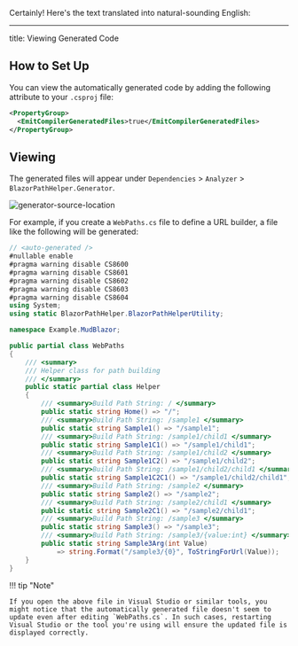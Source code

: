Certainly! Here's the text translated into natural-sounding English:

---

title: Viewing Generated Code

## How to Set Up
You can view the automatically generated code by adding the following attribute to your `.csproj` file:

```xml title="project.csproj"
<PropertyGroup>
  <EmitCompilerGeneratedFiles>true</EmitCompilerGeneratedFiles>
</PropertyGroup>
```

## Viewing
The generated files will appear under `Dependencies` > `Analyzer` > `BlazorPathHelper.Generator`.

![generator-source-location](generator-code-view.png)

For example, if you create a `WebPaths.cs` file to define a URL builder, a file like the following will be generated:

```csharp title="Auto Generated Code"
// <auto-generated />
#nullable enable
#pragma warning disable CS8600
#pragma warning disable CS8601
#pragma warning disable CS8602
#pragma warning disable CS8603
#pragma warning disable CS8604
using System;
using static BlazorPathHelper.BlazorPathHelperUtility;

namespace Example.MudBlazor;

public partial class WebPaths
{
    /// <summary>
    /// Helper class for path building
    /// </summary>
    public static partial class Helper
    {
        /// <summary>Build Path String: / </summary>
        public static string Home() => "/";
        /// <summary>Build Path String: /sample1 </summary>
        public static string Sample1() => "/sample1";
        /// <summary>Build Path String: /sample1/child1 </summary>
        public static string Sample1C1() => "/sample1/child1";
        /// <summary>Build Path String: /sample1/child2 </summary>
        public static string Sample1C2() => "/sample1/child2";
        /// <summary>Build Path String: /sample1/child2/child1 </summary>
        public static string Sample1C2C1() => "/sample1/child2/child1";
        /// <summary>Build Path String: /sample2 </summary>
        public static string Sample2() => "/sample2";
        /// <summary>Build Path String: /sample2/child1 </summary>
        public static string Sample2C1() => "/sample2/child1";
        /// <summary>Build Path String: /sample3 </summary>
        public static string Sample3() => "/sample3";
        /// <summary>Build Path String: /sample3/{value:int} </summary>
        public static string Sample3Arg(int Value)
            => string.Format("/sample3/{0}", ToStringForUrl(Value));
    }
}
```

!!! tip "Note"

    If you open the above file in Visual Studio or similar tools, you might notice that the automatically generated file doesn't seem to update even after editing `WebPaths.cs`. In such cases, restarting Visual Studio or the tool you're using will ensure the updated file is displayed correctly.